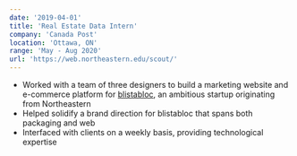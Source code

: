 ```yaml
---
date: '2019-04-01'
title: 'Real Estate Data Intern'
company: 'Canada Post'
location: 'Ottawa, ON'
range: 'May - Aug 2020'
url: 'https://web.northeastern.edu/scout/'
---
```


- Worked with a team of three designers to build a marketing website and e-commerce platform for [blistabloc](https://blistabloc.com), an ambitious startup originating from Northeastern
- Helped solidify a brand direction for blistabloc that spans both packaging and web
- Interfaced with clients on a weekly basis, providing technological expertise
